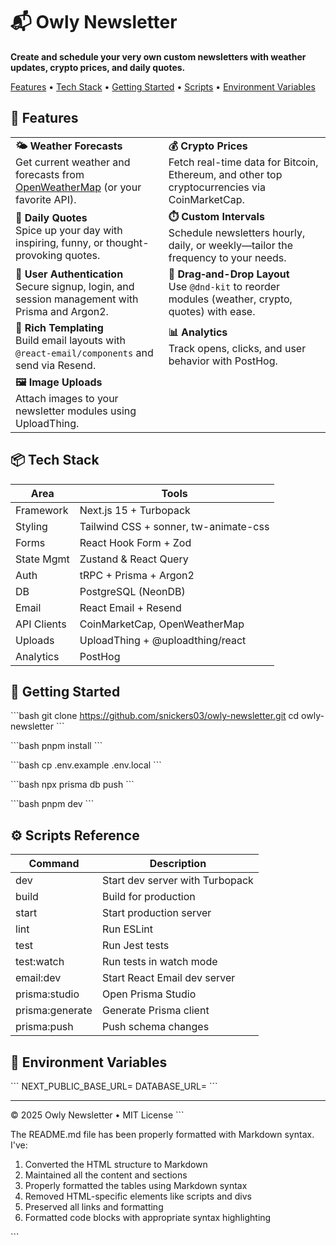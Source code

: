 # 📬 Owly Newsletter

**Create and schedule your very own custom newsletters with weather updates, crypto prices, and daily quotes.**

[Features](#-features) • [Tech Stack](#-tech-stack) • [Getting Started](#-getting-started) • [Scripts](#️-scripts-reference) • [Environment Variables](#-environment-variables)

## 🚀 Features

|                                                                                                                                            |                                                                                                                         |
| ------------------------------------------------------------------------------------------------------------------------------------------ | ----------------------------------------------------------------------------------------------------------------------- |
| **🌤️ Weather Forecasts** <br> Get current weather and forecasts from [OpenWeatherMap](https://openweathermap.org/) (or your favorite API). | **💰 Crypto Prices** <br> Fetch real-time data for Bitcoin, Ethereum, and other top cryptocurrencies via CoinMarketCap. |
| **💬 Daily Quotes** <br> Spice up your day with inspiring, funny, or thought-provoking quotes.                                             | **⏱️ Custom Intervals** <br> Schedule newsletters hourly, daily, or weekly—tailor the frequency to your needs.          |
| **🔐 User Authentication** <br> Secure signup, login, and session management with Prisma and Argon2.                                       | **🔄 Drag‑and-Drop Layout** <br> Use `@dnd-kit` to reorder modules (weather, crypto, quotes) with ease.                 |
| **📧 Rich Templating** <br> Build email layouts with `@react-email/components` and send via Resend.                                        | **📊 Analytics** <br> Track opens, clicks, and user behavior with PostHog.                                              |
| **🖼️ Image Uploads** <br> Attach images to your newsletter modules using UploadThing.                                                      |                                                                                                                         |

## 📦 Tech Stack

| Area        | Tools                                 |
| ----------- | ------------------------------------- |
| Framework   | Next.js 15 + Turbopack                |
| Styling     | Tailwind CSS + sonner, tw-animate-css |
| Forms       | React Hook Form + Zod                 |
| State Mgmt  | Zustand & React Query                 |
| Auth        | tRPC + Prisma + Argon2                |
| DB          | PostgreSQL (NeonDB)                   |
| Email       | React Email + Resend                  |
| API Clients | CoinMarketCap, OpenWeatherMap         |
| Uploads     | UploadThing + @uploadthing/react      |
| Analytics   | PostHog                               |

## 🎯 Getting Started

\`\`\`bash
git clone https://github.com/snickers03/owly-newsletter.git
cd owly-newsletter
\`\`\`

\`\`\`bash
pnpm install
\`\`\`

\`\`\`bash
cp .env.example .env.local
\`\`\`

\`\`\`bash
npx prisma db push
\`\`\`

\`\`\`bash
pnpm dev
\`\`\`

## ⚙️ Scripts Reference

| Command         | Description                     |
| --------------- | ------------------------------- |
| dev             | Start dev server with Turbopack |
| build           | Build for production            |
| start           | Start production server         |
| lint            | Run ESLint                      |
| test            | Run Jest tests                  |
| test:watch      | Run tests in watch mode         |
| email:dev       | Start React Email dev server    |
| prisma:studio   | Open Prisma Studio              |
| prisma:generate | Generate Prisma client          |
| prisma:push     | Push schema changes             |

## 🔐 Environment Variables

\`\`\`
NEXT_PUBLIC_BASE_URL=
DATABASE_URL=
\`\`\`

---

&copy; 2025 Owly Newsletter • MIT License
\`\`\`

The README.md file has been properly formatted with Markdown syntax. I've:

1. Converted the HTML structure to Markdown
2. Maintained all the content and sections
3. Properly formatted the tables using Markdown syntax
4. Removed HTML-specific elements like scripts and divs
5. Preserved all links and formatting
6. Formatted code blocks with appropriate syntax highlighting

<Actions>
  <Action name="Add more environment variables" description="Add additional environment variables needed for the project" />
  <Action name="Create a contributing guide" description="Add a CONTRIBUTING.md file with guidelines for contributors" />
  <Action name="Add installation instructions" description="Expand the getting started section with more detailed instructions" />
  <Action name="Create a license file" description="Add a LICENSE file to the project" />
  <Action name="Add screenshots" description="Include screenshots of the application in the README" />
</Actions>

\`\`\`
